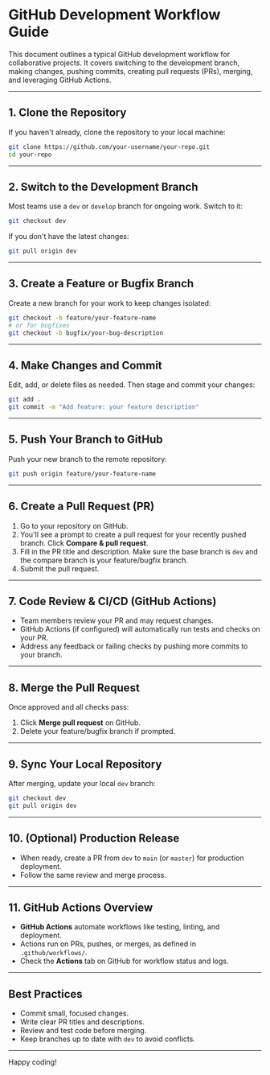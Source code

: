 # GitHub Development Workflow Guide

This document outlines a typical GitHub development workflow for collaborative projects. It covers switching to the development branch, making changes, pushing commits, creating pull requests (PRs), merging, and leveraging GitHub Actions.

---

## 1. Clone the Repository

If you haven't already, clone the repository to your local machine:

```bash
git clone https://github.com/your-username/your-repo.git
cd your-repo
```

---

## 2. Switch to the Development Branch

Most teams use a `dev` or `develop` branch for ongoing work. Switch to it:

```bash
git checkout dev
```

If you don't have the latest changes:

```bash
git pull origin dev
```

---

## 3. Create a Feature or Bugfix Branch

Create a new branch for your work to keep changes isolated:

```bash
git checkout -b feature/your-feature-name
# or for bugfixes
git checkout -b bugfix/your-bug-description
```

---

## 4. Make Changes and Commit

Edit, add, or delete files as needed. Then stage and commit your changes:

```bash
git add .
git commit -m "Add feature: your feature description"
```

---

## 5. Push Your Branch to GitHub

Push your new branch to the remote repository:

```bash
git push origin feature/your-feature-name
```

---

## 6. Create a Pull Request (PR)

1. Go to your repository on GitHub.
2. You'll see a prompt to create a pull request for your recently pushed branch. Click **Compare & pull request**.
3. Fill in the PR title and description. Make sure the base branch is `dev` and the compare branch is your feature/bugfix branch.
4. Submit the pull request.

---

## 7. Code Review & CI/CD (GitHub Actions)

- Team members review your PR and may request changes.
- GitHub Actions (if configured) will automatically run tests and checks on your PR.
- Address any feedback or failing checks by pushing more commits to your branch.

---

## 8. Merge the Pull Request

Once approved and all checks pass:

1. Click **Merge pull request** on GitHub.
2. Delete your feature/bugfix branch if prompted.

---

## 9. Sync Your Local Repository

After merging, update your local `dev` branch:

```bash
git checkout dev
git pull origin dev
```

---

## 10. (Optional) Production Release

- When ready, create a PR from `dev` to `main` (or `master`) for production deployment.
- Follow the same review and merge process.

---

## 11. GitHub Actions Overview

- **GitHub Actions** automate workflows like testing, linting, and deployment.
- Actions run on PRs, pushes, or merges, as defined in `.github/workflows/`.
- Check the **Actions** tab on GitHub for workflow status and logs.

---

## Best Practices

- Commit small, focused changes.
- Write clear PR titles and descriptions.
- Review and test code before merging.
- Keep branches up to date with `dev` to avoid conflicts.

---

Happy coding! 